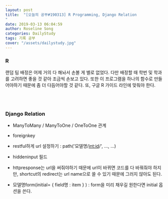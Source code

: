 ```yaml
---
layout: post
title:  "[오늘의 공부#190313] R Programming, Django Relation 
"
date: 2019-03-13 06:04:59
author: Roseline Song
categories: DailyStudy
tags: 기록 공부
cover: "/assets/dailystudy.jpg"
---
```



### R 


랜덤 팀 배정은 어제 거의 다 해놔서 손볼 게 별로 없었다. 다만 배정할 때 학번 및 학과를 고려하면 좋을 것 같아 조금씩 손보고 있다. 또한 이 프로그램을 하나의 함수로 만들어야하기 때문에 좀 더 다듬어야할 것 같다. 또, 구글 R 가이드 라인에 맞춰야 한다.

​
<br>
​

### Django Relation

- ManyToMany / ManyToOne / OneToOne 관계

- foreignkey

- restful하게 url 설정하기 : path('모델명/<int:id>/', ..., ...) 

- hiddeninput 필드

- httpresponse는 url을 써줘야하기 때문에 url이 바뀌면 코드를 다 바꿔줘야 하지만, shortcut의 redirect는 url name으로 쓸 수 있기 때문에 그러지 않아도 된다.

- 모델명form(initial= { field명 : item } ) : form을 미리 채우길 원한다면 initial 옵션을 쓴다.

